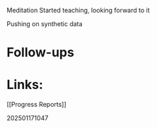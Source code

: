
Meditation
Started teaching, looking forward to it


Pushing on synthetic data
# Follow-ups


# Links: 
[[Progress Reports]]



202501171047
